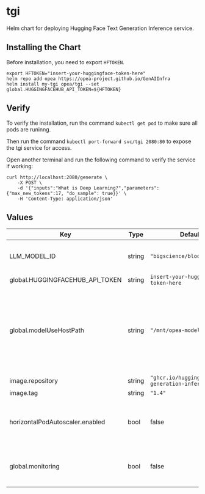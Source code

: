 # tgi

Helm chart for deploying Hugging Face Text Generation Inference service.

## Installing the Chart

Before installation, you need to export `HFTOKEN`.

```console
export HFTOKEN="insert-your-huggingface-token-here"
helm repo add opea https://opea-project.github.io/GenAIInfra
helm install my-tgi opea/tgi --set global.HUGGINGFACEHUB_API_TOKEN=${HFTOKEN}
```

## Verify

To verify the installation, run the command `kubectl get pod` to make sure all pods are runinng.

Then run the command `kubectl port-forward svc/tgi 2080:80` to expose the tgi service for access.

Open another terminal and run the following command to verify the service if working:

```console
curl http://localhost:2080/generate \
    -X POST \
    -d '{"inputs":"What is Deep Learning?","parameters":{"max_new_tokens":17, "do_sample": true}}' \
    -H 'Content-Type: application/json'
```

## Values

| Key                             | Type   | Default                                           | Description                                                                                                                                                                                                           |
| ------------------------------- | ------ | ------------------------------------------------- | --------------------------------------------------------------------------------------------------------------------------------------------------------------------------------------------------------------------- |
| LLM_MODEL_ID                    | string | `"bigscience/bloom-560m"`                         | Models id from https://huggingface.co/, or predownloaded model directory                                                                                                                                              |
| global.HUGGINGFACEHUB_API_TOKEN | string | `insert-your-huggingface-token-here`              | Hugging Face API token                                                                                                                                                                                                |
| global.modelUseHostPath         | string | `"/mnt/opea-models"`                              | Cached models directory, tgi will not download if the model is cached here. The host path "modelUseHostPath" will be mounted to container as /data directory. Set this to null/empty will force it to download model. |
| image.repository                | string | `"ghcr.io/huggingface/text-generation-inference"` |                                                                                                                                                                                                                       |
| image.tag                       | string | `"1.4"`                                           |                                                                                                                                                                                                                       |
| horizontalPodAutoscaler.enabled | bool   | false                                             | Enable HPA autoscaling for the service deployment based on metrics it provides. See [HPA instructions](../../HPA.md) before enabling!                                                                                 |
| global.monitoring               | bool   | false                                             | Enable usage metrics for the service. Required for HPA. See [monitoring instructions](../../monitoring.md) before enabling!                                                                                           |
